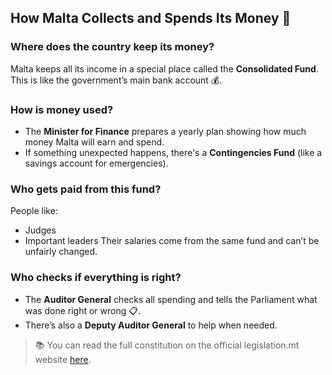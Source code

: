 ## How Malta Collects and Spends Its Money 🏦

### Where does the country keep its money?

Malta keeps all its income in a special place called the **Consolidated Fund**. This is like the government’s main bank account 💰.

### How is money used?

- The **Minister for Finance** prepares a yearly plan showing how much money Malta will earn and spend.
- If something unexpected happens, there's a **Contingencies Fund** (like a savings account for emergencies).

### Who gets paid from this fund?

People like:

- Judges
- Important leaders
  Their salaries come from the same fund and can’t be unfairly changed.

### Who checks if everything is right?

- The **Auditor General** checks all spending and tells the Parliament what was done right or wrong 📋.
- There’s also a **Deputy Auditor General** to help when needed.

> 📚 You can read the full constitution on the official legislation.mt website [here](https://legislation.mt/eli/const/eng).
